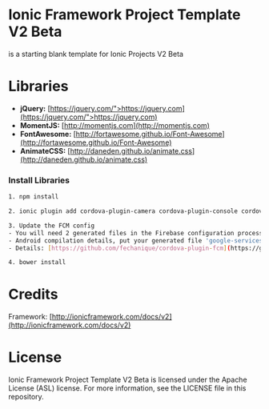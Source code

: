 # Ionic Framework Project Template V2 Beta
is a starting blank template for Ionic Projects V2 Beta

# Libraries
* **jQuery:** [https://jquery.com/">https://jquery.com](https://jquery.com/">https://jquery.com)
* **MomentJS:** [http://momentjs.com](http://momentjs.com)
* **FontAwesome:** [http://fortawesome.github.io/Font-Awesome](http://fortawesome.github.io/Font-Awesome)
* **AnimateCSS:** [http://daneden.github.io/animate.css](http://daneden.github.io/animate.css)

### Install Libraries
```sh
1. npm install

2. ionic plugin add cordova-plugin-camera cordova-plugin-console cordova-plugin-contacts cordova-plugin-device cordova-plugin-device-motion cordova-plugin-device-orientation cordova-plugin-dialogs cordova-plugin-file cordova-plugin-file-transfer cordova-plugin-filepath cordova-plugin-geolocation cordova-plugin-inappbrowser cordova-plugin-media cordova-plugin-media-capture cordova-plugin-network-information cordova-plugin-splashscreen cordova-plugin-statusbar  cordova-plugin-vibration cordova-plugin-whitelist cordova-plugin-x-socialsharing cordova-plugin-x-toast  phonegap-plugin-barcodescanner

3. Update the FCM config
- You will need 2 generated files in the Firebase configuration process (see docs: https://firebase.google.com/docs/).
- Android compilation details, put your generated file 'google-services.json' in the project root folder.
- Details: [https://github.com/fechanique/cordova-plugin-fcm](https://github.com/fechanique/cordova-plugin-fcm)

4. bower install
```

# Credits
Framework: [http://ionicframework.com/docs/v2](http://ionicframework.com/docs/v2)

# License
Ionic Framework Project Template V2 Beta is licensed under the Apache License (ASL) license. For more information, see the LICENSE file in this repository.
